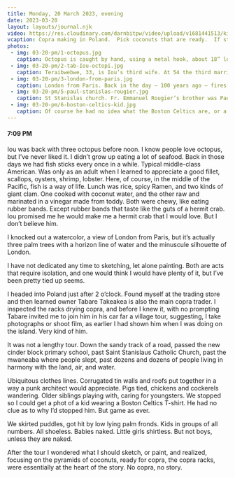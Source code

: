 ```yaml
---
title: Monday, 20 March 2023, evening
date: 2023-03-20
layout: layouts/journal.njk
video: https://res.cloudinary.com/darnbitpw/video/upload/v1681441513/kingjoe/03-20-pm/4-copra-making-poland.mp4
vcaption: Copra making in Poland.  Pick coconuts that are ready.  If still green, allow a month to dry. Split in half, scoop out the flesh. Allow to dry in sun for a week. Cover, if rainy. After a week, fill sacks. Sacks will eventually be shipped to Tahiti, Fiji, and in the old days, Honolulu, where dried meats will be compressed for oil. Coconut oil, to be found in many things, from soap to beauty products.
photos:
 - img: 03-20-pm/1-octopus.jpg
   caption: Octopus is caught by hand, using a metal hook, about 18” long, attached to a wooden handle, maybe a foot long. They are found hiding under rocks.
 - img: 03-20-pm/2-tab-Iou-octopi.jpg
   caption: Teraibwebwe, 33, is Iou’s third wife. At 54 the third marriage is he proverbial charm, as the cute pair do everything together. Teraibwebwe is related to his first wife, the marriage ending in divorce. Widowed after his second marriage, Teraibwebwe is related to his first wife. Relationships are complicated here, at least to me. With a morning’s catch of octopi in the background. FYI, Iou is pronounced YOW.
 - img: 03-20-pm/3-london-from-paris.jpg
   caption: London from Paris. Back in the day — 100 years ago — fires would be lit to communicate across the channel, three miles wide.
 - img: 03-20-pm/5-paul-stanislas-rougier.jpg
   caption: St Stanislas church. Fr. Emmanuel Rougier’s brother was Paul-Stanislas Rougier, himself a man of the cloth. Manny named the lagoon bay at Poland after his brother’s patron saint. This church was built in 1995.
 - img: 03-20-pm/6-boston-celtics-kid.jpg
   caption: Of course he had no idea what the Boston Celtics are, or a word of what I was saying. The way to talk to children is not down to them, but on their own level.
---
```

<!-- 4. Copra making in Poland.  Pick coconuts that are ready.  If still green, allow a month to dry. Split in half, scoop out the flesh. Allow to dry in sun for a week. Cover, if rainy. After a week, fill sacks. Sacks will eventually be shipped to Tahiti, Fiji, and in the old days, Honolulu, where dried meats will be compressed for oil. Coconut oil, to be found in many things, from soap to beauty products. -->

#### 7:09 PM

Iou was back with three octopus before noon. I know people love octopus, but I’ve never liked it. I didn’t grow up eating a lot of seafood. Back in those days we had fish sticks every once in a while. Typical middle-class American. Was only as an adult when I learned to appreciate a good fillet, scallops, oysters, shrimp, lobster. Here, of course, in the middle of the Pacific, fish is a way of life. Lunch was rice, spicy Ramen, and two kinds of giant clam. One cooked with coconut water, and the other raw and marinated in a vinegar made from toddy. Both were chewy, like eating rubber bands. Except rubber bands that taste like the guts of a hermit crab. Iou promised me he would make me a hermit crab that I would love. But I don’t believe him.

I knocked out a watercolor, a view of London from Paris, but it’s actually three palm trees with a horizon line of water and the minuscule silhouette of London.

I have not dedicated any time to sketching, let alone painting. Both are acts that require isolation, and one would think I would have plenty of it, but I’ve been pretty tied up seems.

I headed into Poland just after 2 o’clock. Found myself at the trading store and then learned owner Tabare Takeakea is also the main copra trader.  I inspected the racks drying copra, and before I knew it, with no prompting Tabare invited me to join him in his car far a village tour, suggesting, I take photographs or shoot film, as earlier I had shown him when I was doing on the island. Very kind of him.

It was not a lengthy tour. Down the sandy track of a road, passed the new cinder block primary school, past Saint Stanislaus Catholic Church, past the mwaneaba where people slept, past dozens and dozens of people living in harmony with the land, air, and water.

Ubiquitous clothes lines. Corrugated tin walls and roofs put together in a way a punk architect would appreciate. Pigs tied, chickens and cockerels wandering. Older siblings playing with, caring for youngsters. We stopped so I could get a phot of a kid wearing a Boston Celtics T-shirt. He had no clue as to why I’d stopped him. But game as ever.

We skirted puddles, got hit by low lying palm fronds. Kids in groups of all numbers. All shoeless. Babies naked. Little girls shirtless. But not boys, unless they are naked.

After the tour I wondered what I should sketch, or paint, and realized, focusing on the pyramids of coconuts, ready for copra, the copra racks, were essentially at the heart of the story. No copra, no story.
